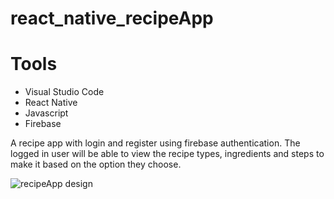 # react_native_recipeApp

# Tools
- Visual Studio Code
- React Native
- Javascript
- Firebase

A recipe app with login and register using firebase authentication. The logged in user will be able to view the recipe types, ingredients and steps to make it based on the option they choose.


![recipeApp design](https://github.com/GokulNath20/react_native_recipeApp/assets/61192087/cd0026e8-db73-4c25-aca3-a54bb9bc34f1)
